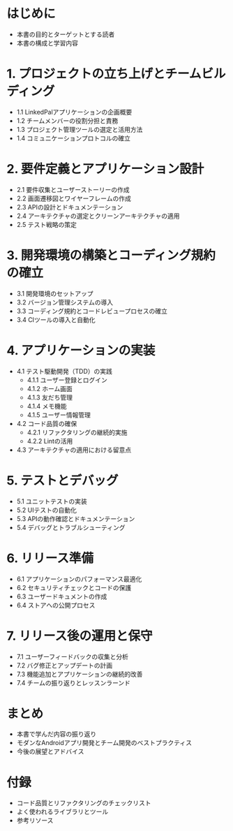 # はじめに
- 本書の目的とターゲットとする読者
- 本書の構成と学習内容

# 1. プロジェクトの立ち上げとチームビルディング
- 1.1 LinkedPalアプリケーションの企画概要
- 1.2 チームメンバーの役割分担と責務
- 1.3 プロジェクト管理ツールの選定と活用方法
- 1.4 コミュニケーションプロトコルの確立

# 2. 要件定義とアプリケーション設計
- 2.1 要件収集とユーザーストーリーの作成
- 2.2 画面遷移図とワイヤーフレームの作成
- 2.3 APIの設計とドキュメンテーション
- 2.4 アーキテクチャの選定とクリーンアーキテクチャの適用
- 2.5 テスト戦略の策定

# 3. 開発環境の構築とコーディング規約の確立
- 3.1 開発環境のセットアップ
- 3.2 バージョン管理システムの導入
- 3.3 コーディング規約とコードレビュープロセスの確立
- 3.4 CIツールの導入と自動化

# 4. アプリケーションの実装
- 4.1 テスト駆動開発（TDD）の実践
  - 4.1.1 ユーザー登録とログイン
  - 4.1.2 ホーム画面
  - 4.1.3 友だち管理
  - 4.1.4 メモ機能
  - 4.1.5 ユーザー情報管理
- 4.2 コード品質の確保
  - 4.2.1 リファクタリングの継続的実施
  - 4.2.2 Lintの活用
- 4.3 アーキテクチャの適用における留意点

# 5. テストとデバッグ
- 5.1 ユニットテストの実装
- 5.2 UIテストの自動化
- 5.3 APIの動作確認とドキュメンテーション
- 5.4 デバッグとトラブルシューティング

# 6. リリース準備
- 6.1 アプリケーションのパフォーマンス最適化
- 6.2 セキュリティチェックとコードの保護
- 6.3 ユーザードキュメントの作成
- 6.4 ストアへの公開プロセス

# 7. リリース後の運用と保守
- 7.1 ユーザーフィードバックの収集と分析
- 7.2 バグ修正とアップデートの計画
- 7.3 機能追加とアプリケーションの継続的改善
- 7.4 チームの振り返りとレッスンラーンド

# まとめ
- 本書で学んだ内容の振り返り
- モダンなAndroidアプリ開発とチーム開発のベストプラクティス
- 今後の展望とアドバイス

# 付録
- コード品質とリファクタリングのチェックリスト
- よく使われるライブラリとツール
- 参考リソース


